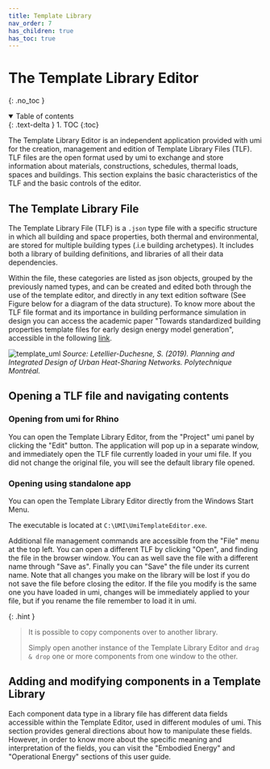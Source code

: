```yaml
---
title: Template Library
nav_order: 7
has_children: true
has_toc: true
---
```


# The Template Library Editor
{: .no_toc }

<details open markdown="block">
  <summary>
    Table of contents
  </summary>
  {: .text-delta }
1. TOC
{:toc}
</details>

The Template Library Editor is an independent application provided with umi for the
creation, management and edition of Template Library Files (TLF). TLF files are the open
format used by umi to exchange and store information about materials, constructions,
schedules, thermal loads, spaces and buildings. This section explains the basic
characteristics of the TLF and the basic controls of the editor.

## The Template Library File

The Template Library File (TLF) is a `.json` type file with a specific structure in which
all building and space properties, both thermal and environmental, are stored for multiple
building types (.i.e building archetypes). It includes both a library of building
definitions, and libraries of all their data dependencies.

Within the file, these categories are listed as json objects, grouped by the previously
named types, and can be created and edited both through the use of the template editor,
and directly in any text edition software (See Figure below for a diagram of the data
structure). To know more about the TLF file format and its importance in building
performance simulation in design you can access the academic paper "Towards standardized
building properties template files for early design energy model generation", accessible
in the following
[link](http://web.mit.edu/sustainabledesignlab/publications/TemplateEditor_SimBuild2014.pdf).

![template_uml](/umiverse-docs/assets/images/template-uml.svg "Graph structure of template
library") *Source: Letellier-Duchesne, S. (2019). Planning and Integrated Design of Urban
Heat-Sharing Networks. Polytechnique Montréal.*

## Opening a TLF file and navigating contents

<div class="code-example" markdown="1">

### Opening from umi for Rhino

You can open the Template Library Editor, from the "Project" umi panel by clicking the
"Edit" button. The application will pop up in a separate window, and immediately open the
TLF file currently loaded in your umi file. If you did not change the original file, you
will see the default library file opened.

### Opening using standalone app

You can open the Template Library Editor directly from the Windows Start Menu.

The executable is located at `C:\UMI\UmiTemplateEditor.exe`.

</div>

Additional file management commands are accessible from the "File" menu at the top left.
You can open a different TLF by clicking "Open", and finding the file in the browser
window. You can as well save the file with a different name through "Save as". Finally you
can "Save" the file under its current name. Note that all changes you make on the library
will be lost if you do not save the file before closing the editor. If the file you modify
is the same one you have loaded in umi, changes will be immediately applied to your file,
but if you rename the file remember to load it in umi.

{: .hint }

> It is possible to copy components over to another library.
>
> Simply open another instance of the Template Library Editor and `drag & drop` one or
> more components from one window to the other.

## Adding and modifying components in a Template Library

Each component data type in a library file has different data fields accessible within the
Template Editor, used in different modules of umi. This section provides general
directions about how to manipulate these fields. However, in order to know more about the
specific meaning and interpretation of the fields, you can visit the "Embodied Energy" and
"Operational Energy" sections of this user guide.

